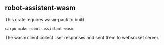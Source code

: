 ## robot-assistent-wasm

This crate requires wasm-pack to build
```
cargo make robot-assistant-wasm
```

The wasm client collect user responses and sent them to websocket server.
